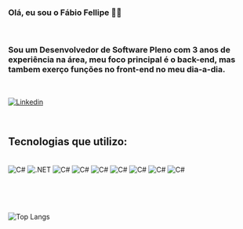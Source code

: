 
### Olá, eu sou o Fábio Fellipe 👋🏻

<br/>

### Sou um <b> Desenvolvedor de Software Pleno </b> com 3 anos de experiência na área, meu foco principal é o back-end, mas tambem exerço funções no front-end no meu dia-a-dia.

<br/>

[![Linkedin](https://img.shields.io/badge/LinkedIn-0077B5?style=for-the-badge&logo=linkedin&logoColor=white)](https://www.linkedin.com/in/fabio-fellipe-ferreira-b81099217/)

<br/>

## Tecnologias que utilizo:

<div style="display: inline_block"><br/>
    <img align="center" alt="C#" src="https://img.shields.io/badge/C%23-239120?style=for-the-badge&logo=c-sharp&logoColor=white" />
    <img align="center" alt=".NET" src="https://img.shields.io/badge/.NET-5C2D91?style=for-the-badge&logo=.net&logoColor=white" />
    <img align="center" alt="C#" src="https://img.shields.io/badge/JavaScript-323330?style=for-the-badge&logo=javascript&logoColor=F7DF1E" />
    <img align="center" alt="C#" src="https://img.shields.io/badge/TypeScript-007ACC?style=for-the-badge&logo=typescript&logoColor=white" />
    <img align="center" alt="C#" src="https://img.shields.io/badge/HTML5-E34F26?style=for-the-badge&logo=html5&logoColor=white" />
    <img align="center" alt="C#" src="https://img.shields.io/badge/CSS3-1572B6?style=for-the-badge&logo=css3&logoColor=white" />
    <img align="center" alt="C#" src="https://img.shields.io/badge/Angular-DD0031?style=for-the-badge&logo=angular&logoColor=white" />
    <img align="center" alt="C#" src="https://img.shields.io/badge/MySQL-00000F?style=for-the-badge&logo=mysql&logoColor=white" />
    <img align="center" alt="C#" src="https://img.shields.io/badge/MongoDB-4EA94B?style=for-the-badge&logo=mongodb&logoColor=white" />

</div>  

<br/> <br/> <br/>

![Top Langs](https://github-readme-stats.vercel.app/api/top-langs/?username=fabiofellipecs&layout=donut&theme=dracula)
